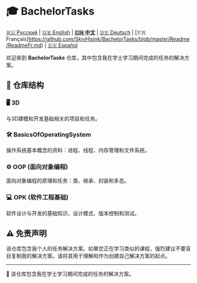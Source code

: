 # 🎓 BachelorTasks

[🇷🇺 Русский](https://github.com/SkivHisink/BachelorTasks/) | [🇬🇧 English](https://github.com/SkivHisink/BachelorTasks/blob/master/Readme/ReadmeEn.md) | **[🇨🇳 中文](https://github.com/SkivHisink/BachelorTasks/blob/master/Readme/ReadmeCn.md)** | [🇩🇪 Deutsch](https://github.com/SkivHisink/BachelorTasks/blob/master/Readme/ReadmeGr.md) | [🇫🇷 Français]https://github.com/SkivHisink/BachelorTasks/blob/master/Readme/ReadmeFr.md) | [🇪🇸 Español](https://github.com/SkivHisink/BachelorTasks/blob/master/Readme/ReadmeEs.md)

欢迎来到 **BachelorTasks** 仓库，其中包含我在学士学习期间完成的任务的解决方案。

## 📂 仓库结构

### 🖥️ 3D
与3D建模和开发基础相关的项目和任务。

### 🛠️ BasicsOfOperatingSystem
操作系统基本概念的资料：进程、线程、内存管理和文件系统。

### ⚙️ OOP (面向对象编程)
面向对象编程的原理和任务：类、继承、封装和多态。

### 💻 OPK (软件工程基础)
软件设计与开发的基础知识、设计模式、版本控制和测试。

## ⚠️ 免责声明
该仓库包含我个人的任务解决方案。如果您正在学习类似的课程，强烈建议不要盲目复制我的解决方案。请将其用于理解和作为创建自己解决方案的起点。

---

📄 该仓库包含我在学士学习期间完成的任务的解决方案。
